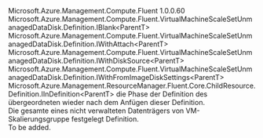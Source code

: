 <Type Name="IDefinitionWithImage&lt;ParentT&gt;" FullName="Microsoft.Azure.Management.Compute.Fluent.VirtualMachineScaleSetUnmanagedDataDisk.DefinitionWithImage.IDefinitionWithImage&lt;ParentT&gt;">
  <TypeSignature Language="C#" Value="public interface IDefinitionWithImage&lt;ParentT&gt; : Microsoft.Azure.Management.Compute.Fluent.VirtualMachineScaleSetUnmanagedDataDisk.Definition.IBlank&lt;ParentT&gt;, Microsoft.Azure.Management.Compute.Fluent.VirtualMachineScaleSetUnmanagedDataDisk.Definition.IWithAttach&lt;ParentT&gt;, Microsoft.Azure.Management.Compute.Fluent.VirtualMachineScaleSetUnmanagedDataDisk.Definition.IWithDiskSource&lt;ParentT&gt;, Microsoft.Azure.Management.Compute.Fluent.VirtualMachineScaleSetUnmanagedDataDisk.Definition.IWithFromImageDiskSettings&lt;ParentT&gt;, Microsoft.Azure.Management.ResourceManager.Fluent.Core.ChildResource.Definition.IInDefinition&lt;ParentT&gt;" />
  <TypeSignature Language="ILAsm" Value=".class public interface auto ansi abstract IDefinitionWithImage`1&lt;ParentT&gt; implements class Microsoft.Azure.Management.Compute.Fluent.VirtualMachineScaleSetUnmanagedDataDisk.Definition.IBlank`1&lt;!ParentT&gt;, class Microsoft.Azure.Management.Compute.Fluent.VirtualMachineScaleSetUnmanagedDataDisk.Definition.IWithAttach`1&lt;!ParentT&gt;, class Microsoft.Azure.Management.Compute.Fluent.VirtualMachineScaleSetUnmanagedDataDisk.Definition.IWithDiskSource`1&lt;!ParentT&gt;, class Microsoft.Azure.Management.Compute.Fluent.VirtualMachineScaleSetUnmanagedDataDisk.Definition.IWithFromImageDiskSettings`1&lt;!ParentT&gt;, class Microsoft.Azure.Management.ResourceManager.Fluent.Core.ChildResource.Definition.IInDefinition`1&lt;!ParentT&gt;" />
  <TypeSignature Language="DocId" Value="T:Microsoft.Azure.Management.Compute.Fluent.VirtualMachineScaleSetUnmanagedDataDisk.DefinitionWithImage.IDefinitionWithImage`1" />
  <TypeSignature Language="VB.NET" Value="Public Interface IDefinitionWithImage(Of ParentT)&#xA;Implements IBlank(Of ParentT), IInDefinition(Of ParentT), IWithAttach(Of ParentT), IWithDiskSource(Of ParentT), IWithFromImageDiskSettings(Of ParentT)" />
  <TypeSignature Language="F#" Value="type IDefinitionWithImage&lt;'ParentT&gt; = interface&#xA;    interface IBlank&lt;'ParentT&gt;&#xA;    interface IWithDiskSource&lt;'ParentT&gt;&#xA;    interface IWithFromImageDiskSettings&lt;'ParentT&gt;&#xA;    interface IWithAttach&lt;'ParentT&gt;&#xA;    interface IInDefinition&lt;'ParentT&gt;" />
  <AssemblyInfo>
    <AssemblyName>Microsoft.Azure.Management.Compute.Fluent</AssemblyName>
    <AssemblyVersion>1.0.0.60</AssemblyVersion>
  </AssemblyInfo>
  <TypeParameters>
    <TypeParameter Name="ParentT" />
  </TypeParameters>
  <Interfaces>
    <Interface>
      <InterfaceName>Microsoft.Azure.Management.Compute.Fluent.VirtualMachineScaleSetUnmanagedDataDisk.Definition.IBlank&lt;ParentT&gt;</InterfaceName>
    </Interface>
    <Interface>
      <InterfaceName>Microsoft.Azure.Management.Compute.Fluent.VirtualMachineScaleSetUnmanagedDataDisk.Definition.IWithAttach&lt;ParentT&gt;</InterfaceName>
    </Interface>
    <Interface>
      <InterfaceName>Microsoft.Azure.Management.Compute.Fluent.VirtualMachineScaleSetUnmanagedDataDisk.Definition.IWithDiskSource&lt;ParentT&gt;</InterfaceName>
    </Interface>
    <Interface>
      <InterfaceName>Microsoft.Azure.Management.Compute.Fluent.VirtualMachineScaleSetUnmanagedDataDisk.Definition.IWithFromImageDiskSettings&lt;ParentT&gt;</InterfaceName>
    </Interface>
    <Interface>
      <InterfaceName>Microsoft.Azure.Management.ResourceManager.Fluent.Core.ChildResource.Definition.IInDefinition&lt;ParentT&gt;</InterfaceName>
    </Interface>
  </Interfaces>
  <Docs>
    <typeparam name="ParentT">die Phase der Definition des übergeordneten wieder nach dem Anfügen dieser Definition.</typeparam>
    <summary>
            Die gesamte eines nicht verwalteten Datenträgers von VM-Skalierungsgruppe festgelegt Definition.
            </summary>
    <remarks>To be added.</remarks>
  </Docs>
  <Members />
</Type>